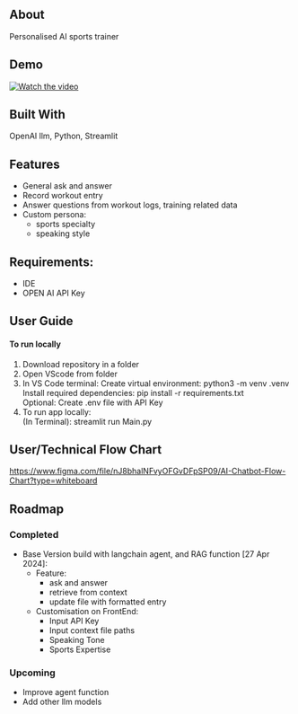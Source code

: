 ## About

Personalised AI sports trainer

## Demo

[![Watch the video](https://img.youtube.com/vi/JU1zncaQ6Qc/maxresdefault.jpg)](https://youtu.be/JU1zncaQ6Qc)

## Built With

OpenAI llm, Python, Streamlit

## Features

- General ask and answer
- Record workout entry
- Answer questions from workout logs, training related data
- Custom persona:
  - sports specialty
  - speaking style

## Requirements:

- IDE
- OPEN AI API Key

## User Guide

#### To run locally

1. Download repository in a folder
2. Open VScode from folder
3. In VS Code terminal:
   Create virtual environment: python3 -m venv .venv<br>
   Install required dependencies: pip install -r requirements.txt<br>
   Optional: Create .env file with API Key
4. To run app locally:<br>
   (In Terminal): streamlit run Main.py<br>

## User/Technical Flow Chart

https://www.figma.com/file/nJ8bhalNFvyOFGvDFpSP09/AI-Chatbot-Flow-Chart?type=whiteboard

## Roadmap

### Completed

- Base Version build with langchain agent, and RAG function [27 Apr 2024]:
  - Feature:
    - ask and answer
    - retrieve from context
    - update file with formatted entry
  - Customisation on FrontEnd:
    - Input API Key
    - Input context file paths
    - Speaking Tone
    - Sports Expertise

### Upcoming

- Improve agent function
- Add other llm models
